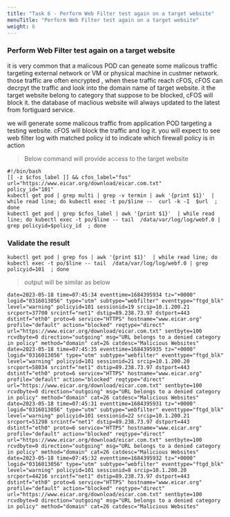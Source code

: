 ```yaml
---
title: "Task 6 - Perform Web Filter test again on a target website"
menuTitle: "Perform Web Filter test again on a target website"
weight: 6
---
```


### Perform Web Filter test again on a target website

it is very common that a malicous POD can geneate some malicous traffic targeting external network or VM or physical machine in custmer network. those traffic are often encrypted , when these traffic reach cFOS, cFOS can decrpyt the traffic and look into the domain name of target website. it the target website belong to category that suppose to be blocked, cFOS will block it. the database of maclious website will always updated to the latest from fortiguard service. 

we will generate some malicous traffic from application POD targeting a testing website. cFOS will block the traffic and log it.
you will expect to see web filter log with matched policy id to indicate which firewall policy is in action

> Below command will provide access to the target website 

```
#!/bin/bash
[[ -z $cfos_label ]] && cfos_label="fos"
url="https://www.eicar.org/download/eicar.com.txt"
policy_id="101"
kubectl get pod | grep multi | grep -v termin | awk '{print $1}'  | while read line; do kubectl exec -t po/$line --  curl -k -I  $url  ; done
kubectl get pod | grep $cfos_label | awk '{print $1}'  | while read line; do kubectl exec -t po/$line -- tail  /data/var/log/log/webf.0 | grep policyid=$policy_id  ; done
```

### Validate the result

```
kubectl get pod | grep fos | awk '{print $1}'  | while read line; do kubectl exec -t po/$line -- tail  /data/var/log/log/webf.0 | grep policyid=101  ; done
```

> output will be similar as below

```
date=2023-05-18 time=07:45:34 eventtime=1684395934 tz="+0000" logid="0316013056" type="utm" subtype="webfilter" eventtype="ftgd_blk" level="warning" policyid=101 sessionid=19 srcip=10.1.200.21 srcport=37700 srcintf="net1" dstip=89.238.73.97 dstport=443 dstintf="eth0" proto=6 service="HTTPS" hostname="www.eicar.org" profile="default" action="blocked" reqtype="direct" url="https://www.eicar.org/download/eicar.com.txt" sentbyte=100 rcvdbyte=0 direction="outgoing" msg="URL belongs to a denied category in policy" method="domain" cat=26 catdesc="Malicious Websites"
date=2023-05-18 time=07:45:35 eventtime=1684395935 tz="+0000" logid="0316013056" type="utm" subtype="webfilter" eventtype="ftgd_blk" level="warning" policyid=101 sessionid=21 srcip=10.1.200.20 srcport=58034 srcintf="net1" dstip=89.238.73.97 dstport=443 dstintf="eth0" proto=6 service="HTTPS" hostname="www.eicar.org" profile="default" action="blocked" reqtype="direct" url="https://www.eicar.org/download/eicar.com.txt" sentbyte=100 rcvdbyte=0 direction="outgoing" msg="URL belongs to a denied category in policy" method="domain" cat=26 catdesc="Malicious Websites"
date=2023-05-18 time=07:45:31 eventtime=1684395931 tz="+0000" logid="0316013056" type="utm" subtype="webfilter" eventtype="ftgd_blk" level="warning" policyid=101 sessionid=22 srcip=10.1.200.21 srcport=51298 srcintf="net1" dstip=89.238.73.97 dstport=443 dstintf="eth0" proto=6 service="HTTPS" hostname="www.eicar.org" profile="default" action="blocked" reqtype="direct" url="https://www.eicar.org/download/eicar.com.txt" sentbyte=100 rcvdbyte=0 direction="outgoing" msg="URL belongs to a denied category in policy" method="domain" cat=26 catdesc="Malicious Websites"
date=2023-05-18 time=07:45:32 eventtime=1684395932 tz="+0000" logid="0316013056" type="utm" subtype="webfilter" eventtype="ftgd_blk" level="warning" policyid=101 sessionid=8 srcip=10.1.200.20 srcport=44216 srcintf="net1" dstip=89.238.73.97 dstport=443 dstintf="eth0" proto=6 service="HTTPS" hostname="www.eicar.org" profile="default" action="blocked" reqtype="direct" url="https://www.eicar.org/download/eicar.com.txt" sentbyte=100 rcvdbyte=0 direction="outgoing" msg="URL belongs to a denied category in policy" method="domain" cat=26 catdesc="Malicious Websites"
```
